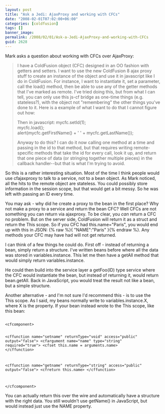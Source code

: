 ```yaml
---
layout: post
title: "Ask a Jedi: AjaxProxy and working with CFCs"
date: "2008-02-01T07:02:00+06:00"
categories: [coldfusion]
tags: []
banner_image: 
permalink: /2008/02/01/Ask-a-Jedi-AjaxProxy-and-working-with-CFCs
guid: 2628
---
```


Mark asks a question about working with CFCs over AjaxProxy:

<blockquote>
<p>
I have a ColdFusion object (CFC) designed in an OO fashion with getters and setters. I want to use the new ColdFusion 8 ajax proxy stuff to create an instance of the object and use it in javascript like I do in ColdFusion. For instance, I want to instantiate it, set a parameter, call the load() method, then be able to use any of the getter methods that I've marked as remote. I've tried doing this, but from what I can tell, you can only use this js-cf bridge as one-time things (e.g. stateless?), with the object not "remembering" the other things you've done to it. Here is a example of what I want to do that I cannot figure out how:

<cfajaxproxy
cfc="path.to.mycfc" jsclassname="mycfc">

Then in javascript:
mycfc.setId(1);<br>
mycfc.load();<br>
alert(mycfc.getFirstName() + ' ' + mycfc.getLastName());<br>

Anyway to do this? I can do it now calling one method at a time and passing in the id to that method, but that requires writing remote-specific methods that take the id for every call, look it up, and return that one piece of data (or
stringing together multiple pieces) in the callback handler--but that is what I'm trying to avoid.
</p>
</blockquote>
<!--more-->
So this is a rather interesting situation. Most of the time I think people would use cfajaxproxy to talk to a service, not to a bean object. As Mark noticed, all the hits to the remote object are stateless. You could possibly store information in the session scope, but that would get a bit messy. So he was left with passing an ID every time. 

You may ask - why did he create a proxy to the bean in the first place? Why not make a proxy to a service and return the bean CFC? Well CFCs are not something you can return via ajaxproxy. To be clear, you <i>can</i> return a CFC no problem. But on the server side, ColdFusion will return it as a struct and return the This scope. So if you CFC had this.name="Paris", you would end up with this in JSON: {% raw %}{ "NAME":"Paris" }{% endraw %}. Any methods your CFC may have had will not get returned.

I can think of a few things he could do. First off - instead of returning a bean, simply return a structure. I've written beans before where all the data was stored in variables.instance. This let me then have a getAll method that would simply return variables.instance.

He could then build into the service layer a getFoo(ID) type service where the CFC would instantiate the bean, but instead of returning it, would return bean.getAll. Back in JavaScript, you would treat the result not like a bean, but a simple structure. 

Another alternative - and I'm not sure I'd recommend this - is to use the This scope. As I said, my beans normally write to variables.instance.X, where X is the property. If your bean instead wrote to the This scope, like this bean:

<code>
&lt;cfcomponent&gt;

&lt;cffunction name="setname" returnType="void" access="public" output="false"&gt;
	&lt;cfargument name="name" type="string" required="true"&gt;
	&lt;cfset this.name = arguments.name&gt;
&lt;/cffunction&gt;

&lt;cffunction name="getname" returnType="string" access="public" output="false"&gt;
	&lt;cfreturn this.name&gt;
&lt;/cffunction&gt;

&lt;/cfcomponent&gt;
</code>

You can actually return this over the wire and automatically have a structure with the right data. You still wouldn't use getName() in JavaScript, but would instead just use the NAME property.